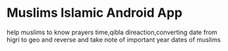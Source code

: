 # Muslims Islamic Android App
help muslims to know prayers time,qibla direaction,converting date from higri to geo and reverse and take note of important year dates of muslims 

